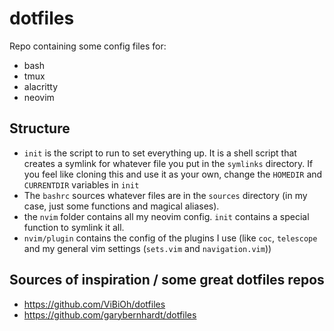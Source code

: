 # dotfiles

Repo containing some config files for:
- bash
- tmux
- alacritty
- neovim

## Structure

* `init` is the script to run to set everything up. It is a shell script that creates a symlink for whatever file you put in the `symlinks` directory.
If you feel like cloning this and use it as your own, change the `HOMEDIR` and `CURRENTDIR` variables in `init`
* The `bashrc` sources whatever files are in the `sources` directory (in my case, just some functions and magical aliases).
* the `nvim` folder contains all my neovim config. `init` contains a special function to symlink it all.
* `nvim/plugin` contains the config of the plugins I use (like `coc`, `telescope` and my general vim settings (`sets.vim` and `navigation.vim`))

## Sources of inspiration / some great dotfiles repos

* https://github.com/ViBiOh/dotfiles
* https://github.com/garybernhardt/dotfiles
